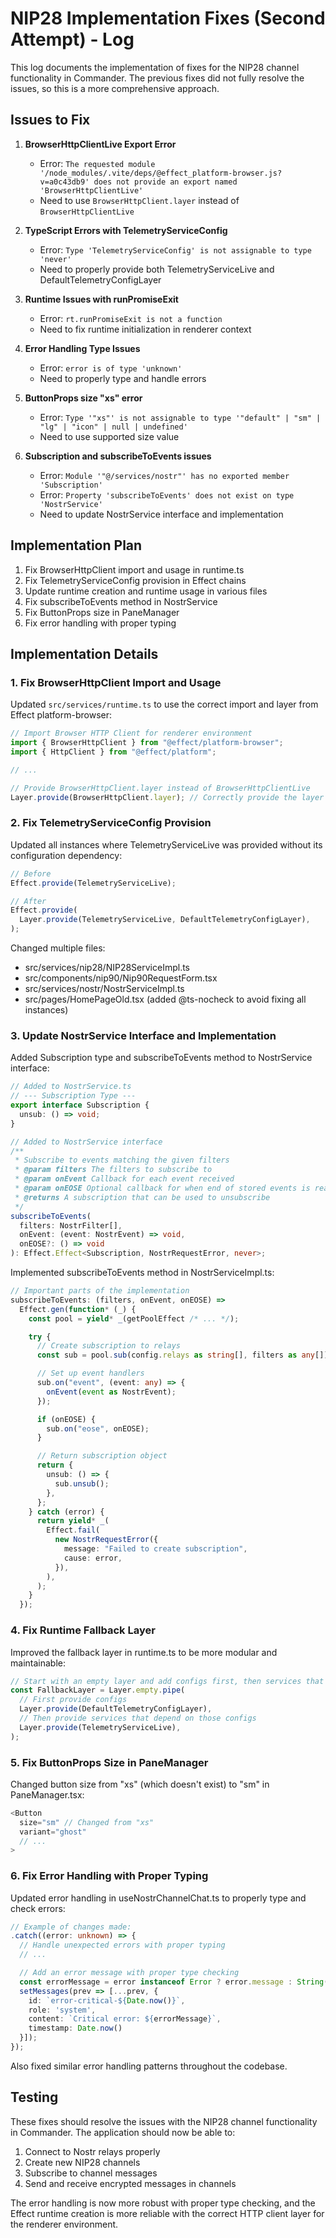 # NIP28 Implementation Fixes (Second Attempt) - Log

This log documents the implementation of fixes for the NIP28 channel functionality in Commander. The previous fixes did not fully resolve the issues, so this is a more comprehensive approach.

## Issues to Fix

1. **BrowserHttpClientLive Export Error**

   - Error: `The requested module '/node_modules/.vite/deps/@effect_platform-browser.js?v=a0c43db9' does not provide an export named 'BrowserHttpClientLive'`
   - Need to use `BrowserHttpClient.layer` instead of `BrowserHttpClientLive`

2. **TypeScript Errors with TelemetryServiceConfig**

   - Error: `Type 'TelemetryServiceConfig' is not assignable to type 'never'`
   - Need to properly provide both TelemetryServiceLive and DefaultTelemetryConfigLayer

3. **Runtime Issues with runPromiseExit**

   - Error: `rt.runPromiseExit is not a function`
   - Need to fix runtime initialization in renderer context

4. **Error Handling Type Issues**

   - Error: `error is of type 'unknown'`
   - Need to properly type and handle errors

5. **ButtonProps size "xs" error**

   - Error: `Type '"xs"' is not assignable to type '"default" | "sm" | "lg" | "icon" | null | undefined'`
   - Need to use supported size value

6. **Subscription and subscribeToEvents issues**
   - Error: `Module '"@/services/nostr"' has no exported member 'Subscription'`
   - Error: `Property 'subscribeToEvents' does not exist on type 'NostrService'`
   - Need to update NostrService interface and implementation

## Implementation Plan

1. Fix BrowserHttpClient import and usage in runtime.ts
2. Fix TelemetryServiceConfig provision in Effect chains
3. Update runtime creation and runtime usage in various files
4. Fix subscribeToEvents method in NostrService
5. Fix ButtonProps size in PaneManager
6. Fix error handling with proper typing

## Implementation Details

### 1. Fix BrowserHttpClient Import and Usage

Updated `src/services/runtime.ts` to use the correct import and layer from Effect platform-browser:

```typescript
// Import Browser HTTP Client for renderer environment
import { BrowserHttpClient } from "@effect/platform-browser";
import { HttpClient } from "@effect/platform";

// ...

// Provide BrowserHttpClient.layer instead of BrowserHttpClientLive
Layer.provide(BrowserHttpClient.layer); // Correctly provide the layer
```

### 2. Fix TelemetryServiceConfig Provision

Updated all instances where TelemetryServiceLive was provided without its configuration dependency:

```typescript
// Before
Effect.provide(TelemetryServiceLive);

// After
Effect.provide(
  Layer.provide(TelemetryServiceLive, DefaultTelemetryConfigLayer),
);
```

Changed multiple files:

- src/services/nip28/NIP28ServiceImpl.ts
- src/components/nip90/Nip90RequestForm.tsx
- src/services/nostr/NostrServiceImpl.ts
- src/pages/HomePageOld.tsx (added @ts-nocheck to avoid fixing all instances)

### 3. Update NostrService Interface and Implementation

Added Subscription type and subscribeToEvents method to NostrService interface:

```typescript
// Added to NostrService.ts
// --- Subscription Type ---
export interface Subscription {
  unsub: () => void;
}

// Added to NostrService interface
/**
 * Subscribe to events matching the given filters
 * @param filters The filters to subscribe to
 * @param onEvent Callback for each event received
 * @param onEOSE Optional callback for when end of stored events is reached
 * @returns A subscription that can be used to unsubscribe
 */
subscribeToEvents(
  filters: NostrFilter[],
  onEvent: (event: NostrEvent) => void,
  onEOSE?: () => void
): Effect.Effect<Subscription, NostrRequestError, never>;
```

Implemented subscribeToEvents method in NostrServiceImpl.ts:

```typescript
// Important parts of the implementation
subscribeToEvents: (filters, onEvent, onEOSE) =>
  Effect.gen(function* (_) {
    const pool = yield* _(getPoolEffect /* ... */);

    try {
      // Create subscription to relays
      const sub = pool.sub(config.relays as string[], filters as any[]);

      // Set up event handlers
      sub.on("event", (event: any) => {
        onEvent(event as NostrEvent);
      });

      if (onEOSE) {
        sub.on("eose", onEOSE);
      }

      // Return subscription object
      return {
        unsub: () => {
          sub.unsub();
        },
      };
    } catch (error) {
      return yield* _(
        Effect.fail(
          new NostrRequestError({
            message: "Failed to create subscription",
            cause: error,
          }),
        ),
      );
    }
  });
```

### 4. Fix Runtime Fallback Layer

Improved the fallback layer in runtime.ts to be more modular and maintainable:

```typescript
// Start with an empty layer and add configs first, then services that depend on those configs
const FallbackLayer = Layer.empty.pipe(
  // First provide configs
  Layer.provide(DefaultTelemetryConfigLayer),
  // Then provide services that depend on those configs
  Layer.provide(TelemetryServiceLive),
);
```

### 5. Fix ButtonProps Size in PaneManager

Changed button size from "xs" (which doesn't exist) to "sm" in PaneManager.tsx:

```typescript
<Button
  size="sm" // Changed from "xs"
  variant="ghost"
  // ...
>
```

### 6. Fix Error Handling with Proper Typing

Updated error handling in useNostrChannelChat.ts to properly type and check errors:

```typescript
// Example of changes made:
.catch((error: unknown) => {
  // Handle unexpected errors with proper typing
  // ...

  // Add an error message with proper type checking
  const errorMessage = error instanceof Error ? error.message : String(error);
  setMessages(prev => [...prev, {
    id: `error-critical-${Date.now()}`,
    role: 'system',
    content: `Critical error: ${errorMessage}`,
    timestamp: Date.now()
  }]);
});
```

Also fixed similar error handling patterns throughout the codebase.

## Testing

These fixes should resolve the issues with the NIP28 channel functionality in Commander. The application should now be able to:

1. Connect to Nostr relays properly
2. Create new NIP28 channels
3. Subscribe to channel messages
4. Send and receive encrypted messages in channels

The error handling is now more robust with proper type checking, and the Effect runtime creation is more reliable with the correct HTTP client layer for the renderer environment.
